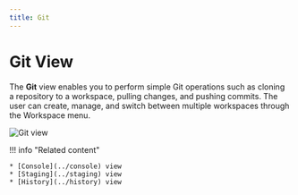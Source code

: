 ```yaml
---
title: Git
---
```


Git View
===

The **Git** view enables you to perform simple Git operations such as cloning a repository to a workspace, pulling changes, and pushing commits. The user can create, manage, and switch between multiple workspaces through the Workspace menu.

![Git view](../../../images/ide_view_git.png)

!!! info "Related content"

	* [Console](../console) view
    * [Staging](../staging) view
    * [History](../history) view
    
